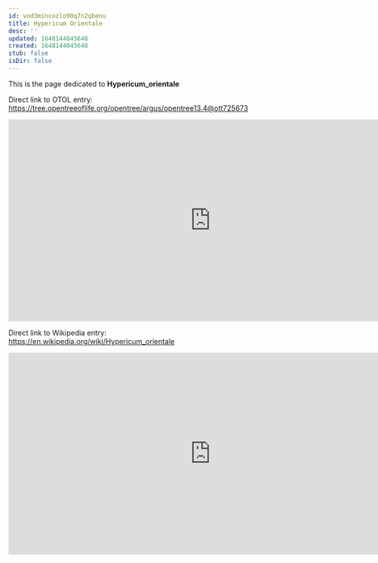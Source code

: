 ```yaml
---
id: vod3mincozlo90q7n2qbenu
title: Hypericum Orientale
desc: ''
updated: 1648144045648
created: 1648144045648
stub: false
isDir: false
---
```

This is the page dedicated to **Hypericum_orientale**


Direct link to OTOL entry: https://tree.opentreeoflife.org/opentree/argus/opentree13.4@ott725673



<html>
    <body>
    <iframe src="https://tree.opentreeoflife.org/opentree/argus/opentree13.4@ott725673"
    width="800" height="400" frameborder="0" allowfullscreen> </iframe>
    </body>
</html>
    


Direct link to Wikipedia entry: https://en.wikipedia.org/wiki/Hypericum_orientale



<html>
    <body>
    <iframe src="https://en.wikipedia.org/wiki/Hypericum_orientale"
    width="800" height="400" frameborder="0" allowfullscreen> </iframe>
    </body>
</html>
    
